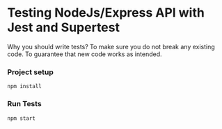 # Testing NodeJs/Express API with Jest and Supertest

Why you should write tests?
To make sure you do not break any existing code.
To guarantee that new code works as intended.


### Project setup
```
npm install
```

### Run Tests
```
npm start
```

